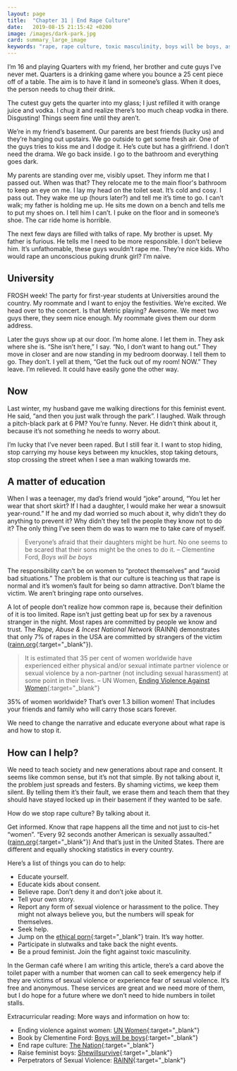 ```yaml
---
layout: page
title:  "Chapter 31 | End Rape Culture"
date:   2019-08-15 21:15:42 +0200
image: /images/dark-park.jpg
card: summary_large_image
keywords: "rape, rape culture, toxic masculinity, boys will be boys, asking for it,"
---
```

I’m 16 and playing Quarters with my friend, her brother and cute guys I’ve never met. Quarters is a drinking game where you bounce a 25 cent piece off of a table. The aim is to have it land in someone’s glass. When it does, the person needs to chug their drink.

The cutest guy gets the quarter into my glass; I just refilled it with orange juice and vodka. I chug it and realize there’s too much cheap vodka in there. Disgusting! Things seem fine until they aren’t.

We’re in my friend’s basement. Our parents are best friends (lucky us) and they’re hanging out upstairs. We go outside to get some fresh air. One of the guys tries to kiss me and I dodge it. He’s cute but has a girlfriend. I don’t need the drama. We go back inside. I go to the bathroom and everything goes dark. 

My parents are standing over me, visibly upset. They inform me that I passed out. When was that? They relocate me to the main floor's bathroom to keep an eye on me. I lay my head on the toilet seat. It’s cold and cosy. I pass out. They wake me up (hours later?) and tell me it’s time to go. I can’t walk; my father is holding me up. He sits me down on a bench and tells me to put my shoes on. I tell him I can’t. I puke on the floor and in someone’s shoe. The car ride home is horrible.

The next few days are filled with talks of rape. My brother is upset. My father is furious. He tells me I need to be more responsible. I don’t believe him. It’s unfathomable, these guys wouldn’t rape me. They’re nice kids. Who would rape an unconscious puking drunk girl? I’m naive.

## University
FROSH week! The party for first-year students at Universities around the country. My roommate and I want to enjoy the festivities. We’re excited. We head over to the concert. Is that Metric playing? Awesome. We meet two guys there, they seem nice enough. My roommate gives them our dorm address.

Later the guys show up at our door. I’m home alone. I let them in. They ask where she is. “She isn’t here,” I say. “No, I don’t want to hang out.” They move in closer and are now standing in my bedroom doorway. I tell them to go. They don’t. I yell at them, “Get the fuck out of my room! NOW.” They leave. I’m relieved. It could have easily gone the other way.

## Now
Last winter, my husband gave me walking directions for this feminist event. He said, “and then you just walk through the park”. I laughed. Walk through a pitch-black park at 6 PM? You’re funny. Never. He didn’t think about it, because it’s not something he needs to worry about. 

I’m lucky that I’ve never been raped. But I still fear it. I want to stop hiding, stop carrying my house keys between my knuckles, stop taking detours, stop crossing the street when I see a man walking towards me. 

## A matter of education
When I was a teenager, my dad’s friend would “joke” around, “You let her wear that short skirt? If I had a daughter, I would make her wear a snowsuit year-round.” If he and my dad worried so much about it, why didn’t they do anything to prevent it? Why didn’t they tell the people they know not to do it? The only thing I’ve seen them do was to warn me to take care of myself. 

>Everyone’s afraid that their daughters might be hurt. No one seems to be scared that their sons might be the ones to do it. 
– Clementine Ford, *Boys will be boys*

The responsibility can’t be on women to “protect themselves” and “avoid bad situations.” The problem is that our culture is teaching us that rape is normal and it’s women’s fault for being so damn attractive. Don’t blame the victim. We aren’t bringing rape onto ourselves.

A lot of people don’t realize how common rape is, because their definition of it is too limited. Rape isn’t just getting beat up for sex by a ravenous stranger in the night. Most rapes are committed by people we know and trust. The *Rape, Abuse & Incest National Network* (RAINN) demonstrates that only 7% of rapes in the USA are committed by strangers of the victim ([rainn.org](https://www.rainn.org/statistics/perpetrators-sexual-violence){:target="_blank"}).

>It is estimated that 35 per cent of women worldwide have experienced either physical and/or sexual intimate partner violence or sexual violence by a non-partner (not including sexual harassment) at some point in their lives.
– UN Women, [Ending Violence Against Women](http://www.unwomen.org/en/what-we-do/ending-violence-against-women/facts-and-figures){:target="_blank"}

35% of women worldwide? That’s over 1.3 billion women! That includes your friends and family who will carry those scars forever. 

We need to change the narrative and educate everyone about what rape is and how to stop it.

## How can I help?
We need to teach society and new generations about rape and consent. It seems like common sense, but it’s not that simple. By not talking about it, the problem just spreads and festers. By shaming victims, we keep them silent. By telling them it’s their fault, we erase them and teach them that they should have stayed locked up in their basement if they wanted to be safe.

How do we stop rape culture? By talking about it. 

Get informed. Know that rape happens all the time and not just to cis-het “women”. “Every 92 seconds another American is sexually assaulted.” ([rainn.org](https://www.rainn.org/statistics/scope-problem){:target="_blank"}) And that’s just in the United States. There are different and equally shocking statistics in every country. 

Here’s a list of things you can do to help:
* Educate yourself.
* Educate kids about consent.
* Believe rape. Don’t deny it and don’t joke about it.
* Tell your own story.
* Report any form of sexual violence or harassment to the police. They might not always believe you, but the numbers will speak for themselves.
* Seek help.
* Jump on the [ethical porn](https://www.bustle.com/p/8-places-to-watch-ethical-porn-that-focuses-on-female-pleasure-according-to-a-feminist-pornographer-9108930){:target="_blank"} train. It’s way hotter. 
* Participate in slutwalks and take back the night events.
* Be a proud feminist. Join the fight against toxic masculinity. 

In the German café where I am writing this article, there’s a card above the toilet paper with a number that women can call to seek emergency help if they are victims of sexual violence or experience fear of sexual violence. It’s free and anonymous. These services are great and we need more of them, but I do hope for a future where we don’t need to hide numbers in toilet stalls.

Extracurricular reading: More ways and information on how to: 
* Ending violence against women: [UN Women](http://www.unwomen.org/en/what-we-do/ending-violence-against-women/facts-and-figures){:target="_blank"}
* Book by Clementine Ford: [Boys will be boys](https://www.goodreads.com/en/book/show/40737717-boys-will-be-boys){:target="_blank"}
* End rape culture: [The Nation](https://www.thenation.com/article/ten-things-end-rape-culture/){:target="_blank"}
* Raise feminist boys: [Shewillsurvive](https://shewillsurvive.com/2019/07/07/how-to-raise-feminist-boys/){:target="_blank"}
* Perpetrators of Sexual Violence: [RAINN](https://www.rainn.org/statistics/perpetrators-sexual-violence){:target="_blank"}
